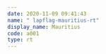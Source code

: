 ```yaml
---
date: 2020-11-09 09:41:43
name: " lapflag-mauritius-rt"
display_name: Mauritius
code: a001
type: rt
---
```


